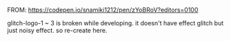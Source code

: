 FROM: https://codepen.io/snamiki1212/pen/zYoBRoV?editors=0100

glitch-logo-1 ~ 3 is broken while developing. it doesn't have effect glitch but just noisy effect. so re-create here.
